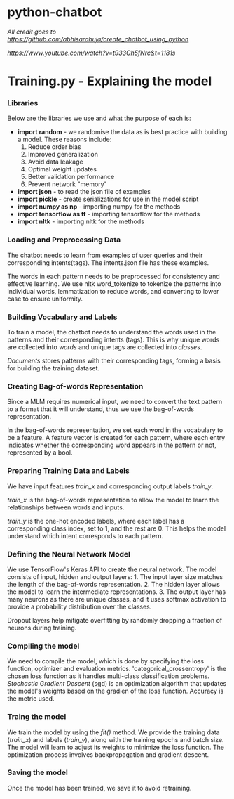 # python-chatbot

*All credit goes to https://github.com/abhisarahuja/create_chatbot_using_python*

*https://www.youtube.com/watch?v=t933Gh5fNrc&t=1181s*

# Training.py - Explaining the model

### Libraries

Below are the libraries we use and what the purpose of each is:

* **import random** - we randomise the data as is best practice with building a model. These reasons include:
	1. Reduce order bias
	2. Improved generalization
	3. Avoid data leakage
	4. Optimal weight updates
	5. Better validation performance
	6. Prevent network "memory"
* **import json** - to read the json file of examples
* **import pickle** - create serializations for use in the model script
* **import numpy as np** - importing numpy for the methods
* **import tensorflow as tf** - importing tensorflow for the methods
* **import nltk** - importing nltk for the methods

### Loading and Preprocessing Data

The chatbot needs to learn from examples of user queries and their corresponding intents(tags). The intents.json file has these examples.

The words in each pattern needs to be preprocessed for consistency and effective learning. We use nltk word_tokenize to tokenize the patterns into individual words, lemmatization to reduce words, and converting to lower case to ensure uniformity. 

### Building Vocabulary and Labels

To train a model, the chatbot needs to understand the words used in the patterns and their corresponding intents (tags). This is why unique words are collected into *words* and unique tags are collected into *classes*.

*Documents* stores patterns with their corresponding tags, forming a basis for building the training dataset. 

### Creating Bag-of-words Representation

Since a MLM requires numerical input, we need to convert the text pattern to a format that it will understand, thus we use the bag-of-words representation. 

In the bag-of-words representation, we set each word in the vocabulary to be a feature. A feature vector is created for each pattern, where each entry indicates whether the corresponding word appears in the pattern or not, represented by a bool.

### Preparing Training Data and Labels

We have input features *train_x* and corresponding output labels *train_y*.

*train_x* is the bag-of-words representation to allow the model to learn the relationships between words and inputs.

*train_y* is the one-hot encoded labels, where each label has a corresponding class index, set to 1, and the rest are 0. This helps the model understand which intent corresponds to each pattern.

### Defining the Neural Network Model

We use TensorFlow's Keras API to create the neural network. The model consists of input, hidden and output layers:
	1. The input layer size matches the length of the bag-of-words representation.
	2. The hidden layer allows the model to learn the intermediate representations.
	3. The output layer has many neurons as there are unique classes, and it uses softmax activation to provide a probability distribution over the classes.

Dropout layers help mitigate overfitting by randomly dropping a fraction of neurons during training.

### Compiling the model

We need to compile the model, which is done by specifying the loss function, optimizer and evaluation metrics. 'categorical_crossentropy' is the chosen loss function as it handles multi-class classification problems. *Stochastic Gradient Descent* (sgd) is an optimization algorithm that updates the model's weights based on the gradien of the loss function. Accuracy is the metric used.

### Traing the model

We train the model by using the *fit()* method. We provide the training data (*train_x*) and labels (*train_y*), along with the training epochs and batch size. The model will learn to adjust its weights to minimize the loss function. The optimization process involves backpropagation and gradient descent.

### Saving the model

Once the model has been trained, we save it to avoid retraining.
